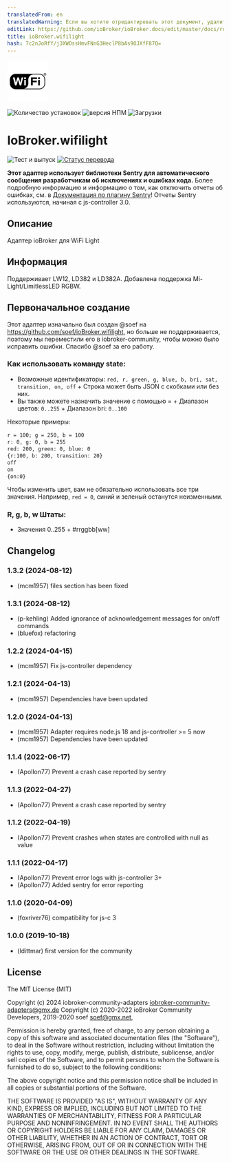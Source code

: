 ```yaml
---
translatedFrom: en
translatedWarning: Если вы хотите отредактировать этот документ, удалите поле «translationFrom», в противном случае этот документ будет снова автоматически переведен
editLink: https://github.com/ioBroker/ioBroker.docs/edit/master/docs/ru/adapterref/iobroker.wifilight/README.md
title: ioBroker.wifilight
hash: 7c2nJoRfY/j3XWOssHmvFNnG3HeclP8bAs9OJXfF87Q=
---
```

![Логотип](../../../en/adapterref/iobroker.wifilight/admin/wifilight.png)

![Количество установок](http://iobroker.live/badges/wifilight-stable.svg)
![версия НПМ](http://img.shields.io/npm/v/iobroker.wifilight.svg)
![Загрузки](https://img.shields.io/npm/dm/iobroker.wifilight.svg)

# IoBroker.wifilight
![Тест и выпуск](https://github.com/iobroker-community-adapters/iobroker.wifilight/workflows/Test%20and%20Release/badge.svg) [![Статус перевода](https://weblate.iobroker.net/widgets/adapters/-/wifilight/svg-badge.svg)](https://weblate.iobroker.net/engage/adapters/?utm_source=widget)

**Этот адаптер использует библиотеки Sentry для автоматического сообщения разработчикам об исключениях и ошибках кода.** Более подробную информацию и информацию о том, как отключить отчеты об ошибках, см. в [Документация по плагину Sentry](https://github.com/ioBroker/plugin-sentry#plugin-sentry)! Отчеты Sentry используются, начиная с js-controller 3.0.

## Описание
Адаптер ioBroker для WiFi Light

## Информация
Поддерживает LW12, LD382 и LD382A.
Добавлена поддержка Mi-Light/LimitlessLED RGBW.

## Первоначальное создание
Этот адаптер изначально был создан @soef на https://github.com/soef/ioBroker.wifilight, но больше не поддерживается, поэтому мы переместили его в iobroker-community, чтобы можно было исправить ошибки. Спасибо @soef за его работу.

### Как использовать команду state:
+ Возможные идентификаторы: ``red, r, green, g, blue, b, bri, sat, transition, on, off`` + Строка может быть JSON с скобками или без них.
+ Вы также можете назначить значение с помощью = + Диапазон цветов: `0..255` + Диапазон bri: `0..100`

Некоторые примеры:

```
r = 100; g = 250, b = 100
r: 0, g: 0, b = 255
red: 200, green: 0, blue: 0
{r:100, b: 200, transition: 20}
off
on
{on:0}
```

Чтобы изменить цвет, вам не обязательно использовать все три значения.
Например, `red = 0`, синий и зеленый останутся неизменными.

### R, g, b, w Штаты:
+ Значения 0..255 + \#rrggbb[ww]

## Changelog
<!--
    Placeholder for the next version (at the beginning of the line):
    ### **WORK IN PROGRESS**
-->
### 1.3.2 (2024-08-12)
* (mcm1957) files section has been fixed

### 1.3.1 (2024-08-12)
* (p-kehling) Added ignorance of acknowledgement messages for on/off commands
* (bluefox) refactoring

### 1.2.2 (2024-04-15)
* (mcm1957) Fix js-controller dependency

### 1.2.1 (2024-04-13)
* (mcm1957) Dependencies have been updated

### 1.2.0 (2024-04-13)
* (mcm1957) Adapter requires node.js 18 and js-controller >= 5 now
* (mcm1957) Dependencies have been updated

### 1.1.4 (2022-06-17)
* (Apollon77) Prevent a crash case reported by sentry

### 1.1.3 (2022-04-27)
* (Apollon77) Prevent a crash case reported by sentry

### 1.1.2 (2022-04-19)
* (Apollon77) Prevent crashes when states are controlled with null as value

### 1.1.1 (2022-04-17)
* (Apollon77) Prevent error logs with js-controller 3+
* (Apollon77) Added sentry for error reporting

### 1.1.0 (2020-04-09)
* (foxriver76) compatibility for js-c 3

### 1.0.0 (2019-10-18)
* (ldittmar) first version for the community

## License
The MIT License (MIT)

Copyright (c) 2024 iobroker-community-adapters <iobroker-community-adapters@gmx.de>
Copyright (c) 2020-2022 ioBroker Community Developers, 2019-2020 soef <soef@gmx.net>, 

Permission is hereby granted, free of charge, to any person obtaining a copy
of this software and associated documentation files (the "Software"), to deal
in the Software without restriction, including without limitation the rights
to use, copy, modify, merge, publish, distribute, sublicense, and/or sell
copies of the Software, and to permit persons to whom the Software is
furnished to do so, subject to the following conditions:

The above copyright notice and this permission notice shall be included in
all copies or substantial portions of the Software.

THE SOFTWARE IS PROVIDED "AS IS", WITHOUT WARRANTY OF ANY KIND, EXPRESS OR
IMPLIED, INCLUDING BUT NOT LIMITED TO THE WARRANTIES OF MERCHANTABILITY,
FITNESS FOR A PARTICULAR PURPOSE AND NONINFRINGEMENT. IN NO EVENT SHALL THE
AUTHORS OR COPYRIGHT HOLDERS BE LIABLE FOR ANY CLAIM, DAMAGES OR OTHER
LIABILITY, WHETHER IN AN ACTION OF CONTRACT, TORT OR OTHERWISE, ARISING FROM,
OUT OF OR IN CONNECTION WITH THE SOFTWARE OR THE USE OR OTHER DEALINGS IN
THE SOFTWARE.